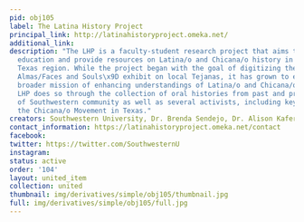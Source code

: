 ```yaml
---
pid: obj105
label: The Latina History Project
principal_link: http://latinahistoryproject.omeka.net/
additional_link: 
description: "The LHP is a faculty-student research project that aims to enhance undergraduate
  education and provide resources on Latina/o and Chicana/o history in the Central
  Texas region. While the project began with the goal of digitizing the Rostros y
  Almas/Faces and Souls\x9D exhibit on local Tejanas, it has grown to encompass the
  broader mission of enhancing understandings of Latina/o and Chicana/o history. The
  LHP does so through the collection of oral histories from past and present members
  of Southwestern community as well as several activists, including key figures in
  the Chicana/o Movement in Texas."
creators: Southwestern University, Dr. Brenda Sendejo, Dr. Alison Kafer
contact_information: https://latinahistoryproject.omeka.net/contact
facebook: 
twitter: https://twitter.com/SouthwesternU
instagram: 
status: active
order: '104'
layout: united_item
collection: united
thumbnail: img/derivatives/simple/obj105/thumbnail.jpg
full: img/derivatives/simple/obj105/full.jpg
---
```

